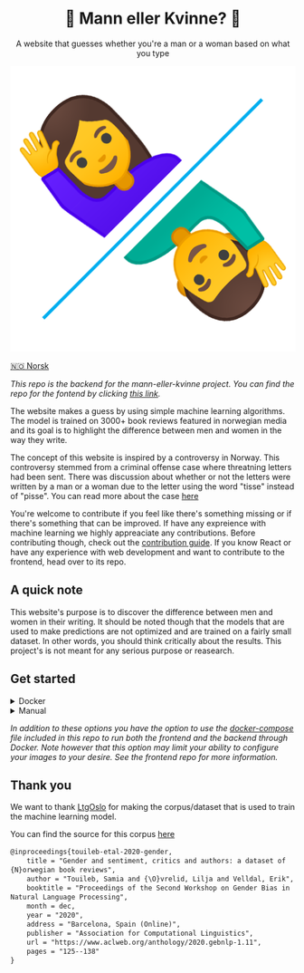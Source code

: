 <div align="center">
    <h1>🤵 Mann eller Kvinne? 💃</h1>
    <p>A website that guesses whether you're a man or a woman based on what you type</p>
    <img src="https://raw.githubusercontent.com/LBlend/mann-eller-kvinne/main/.static/mann-eller-kvinne.png?token=AF55TQTQ2EPX6JP33MO4NLK73QQZG">
</div>

<a href="README.md">🇳🇴 Norsk</a>

_This repo is the backend for the mann-eller-kvinne project. You can find the repo for the fontend by clicking [this link](https://github.com/LBlend/mann-eller-kvinne-frontend)._

The website makes a guess by using simple machine learning algorithms.
The model is trained on 3000+ book reviews featured in norwegian media and its goal is to highlight the difference between men and women in the way they write.

The concept of this website is inspired by a controversy in Norway. This controversy stemmed from a criminal offense case where threatning letters had been sent. There was discussion about whether or not the letters were written by a man or a woman due to the letter using the word "tisse" instead of "pisse". You can read more about the case [here](https://www.nrk.no/kultur/uenige-om-bruken-av-ordet-_tisse_-1.15206839)

You're welcome to contribute if you feel like there's something missing or if there's something that can be improved. If have any expreience with machine learning we highly appreaciate any contributions.
Before contributing though, check out the [contribution guide](CONTRIBUTING-en.md). If you know React or have any experience with web development and want to contribute to the frontend, head over to its repo.

## A quick note

This website's purpose is to discover the difference between men and women in their writing.
It should be noted though that the models that are used to make predictions are not optimized and are trained on a fairly small dataset.
In other words, you should think critically about the results. This project's is not meant for any serious purpose or reasearch.

## Get started

<details>
  <summary>Docker</summary>
    
1. Run the webapp

```
docker run -d -p 5000:5000 --name mann-eller-kvinne-backend ghcr.io/lblend/mann-eller-kvinne:latest
```

You are free to change the variables as you desire.

</details>

<details>
  <summary>Manual</summary>

0. Clone this repo and install the dependencies

- Python 3.10+
- Pip

1. Run the build/installation script
   `sh build.sh`

_Note that this script assumes that you have set `python3` as the PATH to your Python installation. If this isn't the case, you have to modify the script or change your path accordingly._

2. Run the API
   ```
   uvicorn src.main:app --host 0.0.0.0 --port 5000 --proxy-headers
   ```

</details>

_In addition to these options you have the option to use the [docker-compose](docker-compose.yml) file included in this repo to run both the frontend and the backend through Docker. Note however that this option may limit your ability to configure your images to your desire. See the frontend repo for more information._

## Thank you

We want to thank [LtgOslo](https://www.mn.uio.no/ifi/english/research/groups/ltg/) for making the corpus/dataset that is used to train the machine learning model.

You can find the source for this corpus [here](https://github.com/ltgoslo/norec_gender)

```
@inproceedings{touileb-etal-2020-gender,
    title = "Gender and sentiment, critics and authors: a dataset of {N}orwegian book reviews",
    author = "Touileb, Samia and {\O}vrelid, Lilja and Velldal, Erik",
    booktitle = "Proceedings of the Second Workshop on Gender Bias in Natural Language Processing",
    month = dec,
    year = "2020",
    address = "Barcelona, Spain (Online)",
    publisher = "Association for Computational Linguistics",
    url = "https://www.aclweb.org/anthology/2020.gebnlp-1.11",
    pages = "125--138"
}
```
